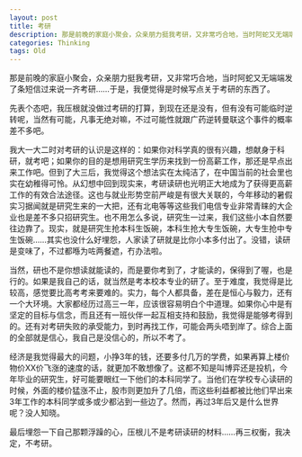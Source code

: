 ```yaml
---
layout: post
title: 考研
description: 那是前晚的家庭小聚会，众亲朋力挺我考研，又非常巧合地，当时阿蛇又无端端发了条短信过来说一齐考研……于是，我便觉得是时候写点关于考研的东西了。
categories: Thinking
tags: Old
---
```

那是前晚的家庭小聚会，众亲朋力挺我考研，又非常巧合地，当时阿蛇又无端端发了条短信过来说一齐考研……于是，我便觉得是时候写点关于考研的东西了。

先表个态吧，我压根就没做过考研的打算，到现在还是没有，但有没有可能临时逆转呢，当然有可能，凡事无绝对嘛，不过可能性就跟广药逆转曼联这个事件的概率差不多吧。

我大一大二时对考研的认识是这样的：如果你对科学真的很有兴趣，想献身于科研，就考吧；如果你的目的是想用研究生学历来找到一份高薪工作，那还是早点出来工作吧。但到了大三后，我觉得这个想法实在太纯洁了，在中国当前的社会里也实在幼稚得可怜。从幻想中回到现实来，考研读研也光明正大地成为了获得更高薪工作的有效合法途径。这也与就业形势空前严峻是有很大关联的，今年移动的暑假实习据闻就是研究生来的一大把，还有北电等等这些我们电信专业非常青睐的大企业也是差不多只招研究生。也不用怎么多说，研究生一过来，我们这些小本自然要往边靠了。现实，就是研究生抢本科生饭碗，本科生抢大专生饭碗，大专生抢中专生饭碗……其实也没什么好埋怨，人家读了研就是比你小本多付出了。没错，读研是变味了，不过都喺为咗两餐遮，冇办法啦。

当然，研也不是你想读就能读的，而是要你考到了，才能读的，保得到了喔，也是行的。如果是我自己的话，就当然是考本校本专业的研了。至于难度，我觉得是比较高，感觉要比高考考来要难的。实力，每个人都具备，差在是恒心与毅力，还有一个大环境。大家都经历过高三一年，应该很容易明白个中道理。如果你心中是有坚定的目标与信念，而且还有一班伙伴一起互相支持和鼓励，我觉得是能够考得到的。还有对考研失败的承受能力，到时再找工作，可能会两头唔到岸了。综合上面的全部就是信心，我自己是没信心的，所以不考了。

经济是我觉得最大的问题，小挣3年的钱，还要多付几万的学费，如果再算上楼价物价XX价飞涨的速度的话，就更加不敢想像了。这都不知是叫博弈还是投机，今年毕业的研究生，好可能要眼红一下他们的本科同学了。当他们在学校专心读研的时候，外面的楼价猛涨不止，股市则更加升了几倍，而这些利益都被比他们早出来3年工作的本科同学或多或少都沾到一些边了。然而，再过3年后又是什么世界呢？没人知晓。

最后埋怨一下自己那颗浮躁的心，压根儿不是考研读研的材料……再三权衡，我决定，不考研。